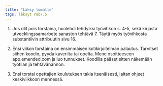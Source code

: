```yaml
---
title: "Läksy lomalle"
tags: läksyt rub7.5
---
```


1. Jos olit pois torstaina, huolehdi tehdyiksi työvihkon s. 4-5, sekä kirjasta utvecklingssamarbete sanaston tehtävä 7. Täytä myös työvihkosta substantiivin attribuutin sivu 16.

2. Ensi viikon torstaina on ensimmäisen kotikirjoitelman palautus. Tarvitset siihen koodin, pyyda kaverilta tai opelta. Mene osoitteeseen app.emended.com ja luo tunnukset. Koodilla pääset sitten näkemään työtilan ja tehtävänannon.

3. Ensi torstai opettajien koulutuksen takia itsenäisesti, laitan ohjeet keskiviikkoon mennessä.